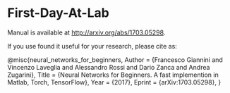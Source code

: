 # First-Day-At-Lab

Manual is available at http://arxiv.org/abs/1703.05298.

If you use found it useful for your research, please cite as:

@misc{neural_networks_for_beginners,
Author = {Francesco Giannini and Vincenzo Laveglia and Alessandro Rossi and Dario Zanca and Andrea Zugarini},
Title = {Neural Networks for Beginners. A fast implemention in Matlab, Torch, TensorFlow},
Year = {2017},
Eprint = {arXiv:1703.05298},
}
